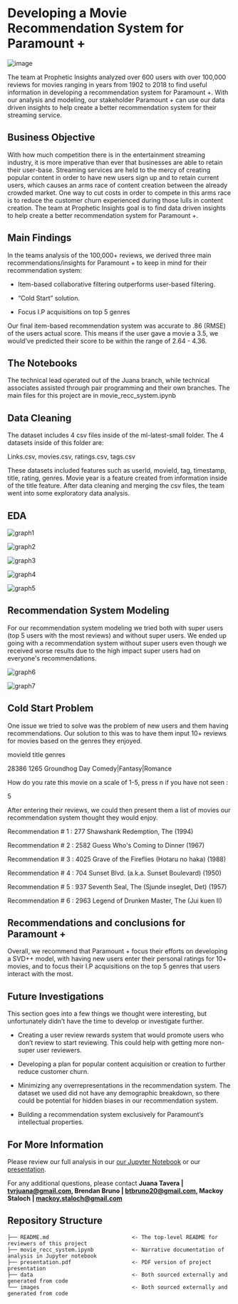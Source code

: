 # Developing a Movie Recommendation System for Paramount +

![image](https://user-images.githubusercontent.com/110786662/198364908-69a5eff3-6872-47da-8c3e-d29960373d10.png)

The team at Prophetic Insights analyzed over 600 users with over 100,000 reviews for movies ranging in years from 1902 to 2018 to find useful information in developing a recommendation system for Paramount +. With our analysis and modeling, our stakeholder Paramount + can use our data driven insights to help create a better recommendation system for their streaming service.

## Business Objective
With how much competition there is in the entertainment streaming industry, it is more imperative than ever that businesses are able to retain their user-base. Streaming services are held to the mercy of creating popular content in order to have new users sign up and to retain current users, which causes an arms race of content creation between the already crowded market. One way to cut costs in order to compete in this arms race is to reduce the customer churn experienced during those lulls in content creation. The team at Prophetic Insights goal is to find data driven insights to help create a better recommendation system for Paramount +.

## Main Findings
In the teams analysis of the 100,000+ reviews, we derived three main recommendations/insights for Paramount + to keep in mind for their recommendation system:

- Item-based collaborative filtering outperforms user-based filtering.

- “Cold Start” solution.

- Focus I.P acquisitions on top 5 genres

Our final item-based recommendation system was accurate to .86 (RMSE) of the users actual score. This means if the user gave a movie a 3.5, we would’ve predicted their score to be within the range of 2.64 - 4.36.

## The Notebooks
The technical lead operated out of the Juana branch, while technical associates assisted through pair programming and their own branches. The main files for this project are in movie_recc_system.ipynb

## Data Cleaning
The dataset includes 4 csv files inside of the ml-latest-small folder. The 4 datasets inside of this folder are:

Links.csv, movies.csv, ratings.csv, tags.csv

These datasets included features such as userId, movieId, tag, timestamp, title, rating, genres. Movie year is a feature created from information inside of the title feature. After data cleaning and merging the csv files, the team went into some exploratory data analysis.

## EDA


![graph1](./images/world_cloud.png)
 

![graph2](./images/genre_count.png)
 

![graph3](./images/rating_count.png)


![graph4](./images/superuser.png)

 
![graph5](./images/year.png)
 
## Recommendation System Modeling
For our recommendation system modeling we tried both with super users (top 5 users with the most reviews) and without super users. We ended up going with a recommendation system without super users even though we received worse results due to the high impact super users had on everyone's recommendations.
 
![graph6](./images/sup_times.png)
 
![graph7](./images/no_sup.PNG)
 
 
## Cold Start Problem
 
One issue we tried to solve was the problem of new users and them having recommendations. Our solution to this was to have them input 10+ reviews for movies based on the genres they enjoyed.

movieId          title                  genres

28386     1265  Groundhog Day  Comedy|Fantasy|Romance

How do you rate this movie on a scale of 1-5, press n if you have not seen :

5
 
After entering their reviews, we could then present them a list of movies our recommendation system thought they would enjoy.
 
Recommendation #  1 :  277    Shawshank Redemption, The (1994)

Recommendation #  2 :  2582    Guess Who's Coming to Dinner (1967)

Recommendation #  3 :  4025    Grave of the Fireflies (Hotaru no haka) (1988) 

Recommendation #  4 :  704    Sunset Blvd. (a.k.a. Sunset Boulevard) (1950)

Recommendation #  5 :  937    Seventh Seal, The (Sjunde inseglet, Det) (1957)

Recommendation #  6 :  2963    Legend of Drunken Master, The (Jui kuen II)

## Recommendations and conclusions for Paramount +
Overall, we recommend that Paramount + focus their efforts on developing a SVD++ model, with having new users enter their personal ratings for 10+ movies, and to focus their I.P acquisitions on the top 5 genres that users interact with the most. 

## Future Investigations
This section goes into a few things we thought were interesting, but unfortunately didn’t have the time to develop or investigate further.

- Creating a user review rewards system that would promote users who don’t review to start reviewing. This could help with getting more non-super user reviewers.

- Developing a plan for popular content acquisition or creation to further reduce customer churn.

- Minimizing any overrepresentations in the recommendation system. The dataset we used did not have any demographic breakdown, so there could be potential for hidden biases in our recommendation system.

- Building a recommendation system exclusively for Paramount’s intellectual properties.
 
## For More Information
Please review our full analysis in our [our Jupyter Notebook](./movie_recc_system.ipynb) or our [presentation](./presentation.pdf).
 
For any additional questions, please contact **Juana Tavera | tvrjuana@gmail.com, Brendan Bruno | btbruno20@gmail.com, Mackoy Staloch | mackoy.staloch@gmail.com**
 
## Repository Structure
```
├── README.md                          <- The top-level README for reviewers of this project
├── movie_recc_system.ipynb            <- Narrative documentation of analysis in Jupyter notebook
├── presentation.pdf                   <- PDF version of project presentation
├── data                               <- Both sourced externally and generated from code
└── images                             <- Both sourced externally and generated from code
